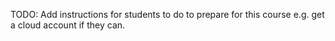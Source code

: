 TODO: Add instructions for students to do to prepare for this course e.g. get a cloud account if they can.
